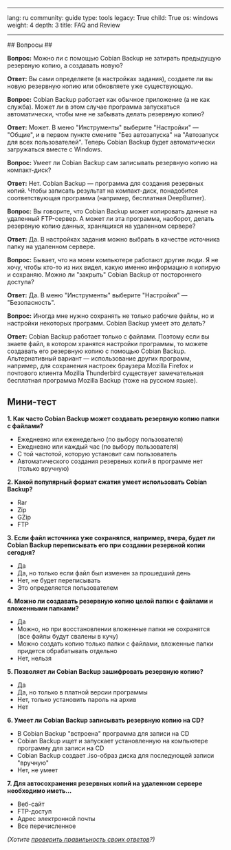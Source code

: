 

---

lang: ru
community: guide
type: tools
legacy: True
child: True
os: windows
weight: 4
depth: 3
title: FAQ and Review

---

<div class="background" markdown="1">
## Вопросы ##

**Вопрос:** Можно ли с помощью Cobian Backup не затирать предыдущую резервную копию, а создавать новую?

**Ответ:** Вы сами определяете (в настройках задания), создаете ли вы новую резервную копию или обновляете уже существующую.

**Вопрос:** Cobian Backup работает как обычное приложение (а не как служба). Может ли в этом случае программа запускаться автоматически, чтобы мне не забывать делать резервную копию?

**Ответ:** Может. В меню &quot;Инструменты&quot; выберите &quot;Настройки&quot; — &quot;Общие&quot;, и в первом пункте смените &quot;Без автозапуска&quot; на &quot;Автозапуск для всех пользователей&quot;. Теперь Cobian Backup будет автоматически загружаться вместе с Windows.

**Вопрос:** Умеет ли Cobian Backup сам записывать резервную копию на компакт-диск?

**Ответ:** Нет. Cobian Backup — программа для создания резервных копий. Чтобы записать результат на компакт-диск, понадобится соответствующая программа (например, бесплатная DeepBurner).

**Вопрос:** Вы говорите, что Cobian Backup может копировать данные на удаленный FTP-сервер. А может ли эта программа, наоборот, делать резервную копию данных, хранящихся на удаленном сервере?

**Ответ:** Да. В настройках задания можно выбрать в качестве источника папку на удаленном сервере.

**Вопрос:** Бывает, что на моем компьютере работают другие люди. Я не хочу, чтобы кто-то из них видел, какую именно информацию я копирую и сохраняю. Можно ли &quot;закрыть&quot; Cobian Backup от постороннего доступа?

**Ответ:** Да. В меню &quot;Инструменты&quot; выберите &quot;Настройки&quot; — &quot;Безопасность&quot;. 

**Вопрос:** Иногда мне нужно сохранять не только рабочие файлы, но и настройки некоторых программ. Cobian Backup умеет это делать?

**Ответ:** Cobian Backup работает только с файлами. Поэтому если вы знаете файл, в котором хранятся настройки программы, то можете создавать его резервную копию с помощью Cobian Backup. Альтернативный вариант — использование других программ, например, для сохранения настроек браузера Mozilla Firefox и почтового клиента Mozilla Thunderbird существует замечательная бесплатная программа Mozilla Backup (тоже на русском языке).
</div>

## Мини-тест ##

**1. Как часто Cobian Backup может создавать резервную копию папки с файлами?**

- Ежедневно или еженедельно (по выбору пользователя)
- Ежедневно или каждый час (по выбору пользователя)
- С той частотой, которую установит сам пользователь
- Автоматического создания резервных копий в программе нет (только вручную)

**2. Какой популярный формат сжатия умеет использовать Cobian Backup?**

- Rar
- Zip
- GZip
- FTP

**3. Если файл источника уже сохранялся, например, вчера, будет
ли Cobian Backup переписывать его при создании резервной копии сегодня?**

- Да
- Да, но только если файл был изменен за прошедший день
- Нет, не будет переписывать
- Это определяется пользователем

**4. Можно ли создавать резервную копию целой папки с файлами и вложенными папками?**

- Да
- Можно, но при восстановлении вложенные папки не сохранятся (все файлы будут свалены в кучу)
- Можно создать копию только папки с файлами, вложенные папки придется обрабатывать отдельно
- Нет, нельзя

**5. Позволяет ли Cobian Backup зашифровать резервную копию?**

- Да
- Да, но только в платной версии программы
- Нет, только установить пароль на архив
- Нет

**6. Умеет ли Cobian Backup записывать резервную копию на CD?**

- В Cobian Backup &quot;встроена&quot; программа для записи на CD
- Cobian Backup ищет и запускает установленную на компьютере программу для записи на CD
- Cobian Backup создает .iso-образ диска для последующей записи &quot;вручную&quot;
- Нет, не умеет

**7. Для автосохранения резервных копий на удаленном сервере необходимо иметь...**

- Веб-сайт
- FTP-доступ
- Адрес электронной почты
- Все перечисленное

*(Хотите [проверить правильность своих ответов](/ru/test#cobian)?)*


